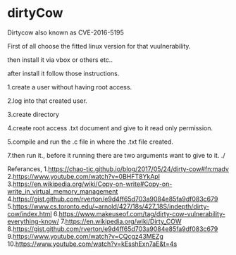 # dirtyCow
Dirtycow also known as CVE-2016-5195

First of all choose the fitted linux version for that vuulnerability.

then install it via vbox or others etc..

after install it follow those instructions.

1.create a user without having root access.

2.log into that created user.

3.create directory

4.create root access .txt document and give to it read only permission.

5.compile and run the .c file in where the .txt file created.

7.then run it., 
          before it running there are two arguments want to give to it.
          ./<compile name of file> <created r-only file> <write here something>


Referances,
1.https://chao-tic.github.io/blog/2017/05/24/dirty-cow#fn:madv
2.https://www.youtube.com/watch?v=0BHFT8YkApI
3.https://en.wikipedia.org/wiki/Copy-on-write#Copy-on-write_in_virtual_memory_management
4.https://gist.github.com/rverton/e9d4ff65d703a9084e85fa9df083c679
5.https://www.cs.toronto.edu/~arnold/427/18s/427_18S/indepth/dirty-cow/index.html
6.https://www.makeuseof.com/tag/dirty-cow-vulnerability-everything-know/
7.https://en.wikipedia.org/wiki/Dirty_COW
8.https://gist.github.com/rverton/e9d4ff65d703a9084e85fa9df083c679
9.https://www.youtube.com/watch?v=CQcgz43MEZg
10.https://www.youtube.com/watch?v=kEsshExn7aE&t=4s
